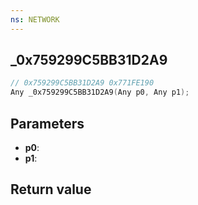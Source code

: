 ```yaml
---
ns: NETWORK
---
```

## _0x759299C5BB31D2A9

```c
// 0x759299C5BB31D2A9 0x771FE190
Any _0x759299C5BB31D2A9(Any p0, Any p1);
```


## Parameters
* **p0**: 
* **p1**: 

## Return value
